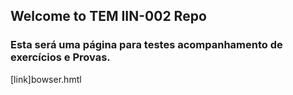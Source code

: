 ## Welcome to TEM IIN-002 Repo

### Esta será uma página para testes acompanhamento de exercícios e Provas.

[link]bowser.hmtl
